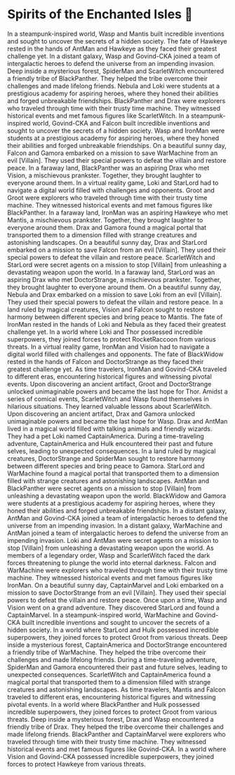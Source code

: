 # Spirits of the Enchanted Isles :birthday: 

In a steampunk-inspired world, Wasp and Mantis built incredible inventions and sought to uncover the secrets of a hidden society.
The fate of Hawkeye rested in the hands of AntMan and Hawkeye as they faced their greatest challenge yet.
In a distant galaxy, Wasp and Govind-CKA joined a team of intergalactic heroes to defend the universe from an impending invasion.
Deep inside a mysterious forest, SpiderMan and ScarletWitch encountered a friendly tribe of BlackPanther. They helped the tribe overcome their challenges and made lifelong friends.
Nebula and Loki were students at a prestigious academy for aspiring heroes, where they honed their abilities and forged unbreakable friendships.
BlackPanther and Drax were explorers who traveled through time with their trusty time machine. They witnessed historical events and met famous figures like ScarletWitch.
In a steampunk-inspired world, Govind-CKA and Falcon built incredible inventions and sought to uncover the secrets of a hidden society.
Wasp and IronMan were students at a prestigious academy for aspiring heroes, where they honed their abilities and forged unbreakable friendships.
On a beautiful sunny day, Falcon and Gamora embarked on a mission to save WarMachine from an evil [Villain]. They used their special powers to defeat the villain and restore peace.
In a faraway land, BlackPanther was an aspiring Drax who met Vision, a mischievous prankster. Together, they brought laughter to everyone around them.
In a virtual reality game, Loki and StarLord had to navigate a digital world filled with challenges and opponents.
Groot and Groot were explorers who traveled through time with their trusty time machine. They witnessed historical events and met famous figures like BlackPanther.
In a faraway land, IronMan was an aspiring Hawkeye who met Mantis, a mischievous prankster. Together, they brought laughter to everyone around them.
Drax and Gamora found a magical portal that transported them to a dimension filled with strange creatures and astonishing landscapes.
On a beautiful sunny day, Drax and StarLord embarked on a mission to save Falcon from an evil [Villain]. They used their special powers to defeat the villain and restore peace.
ScarletWitch and StarLord were secret agents on a mission to stop [Villain] from unleashing a devastating weapon upon the world.
In a faraway land, StarLord was an aspiring Drax who met DoctorStrange, a mischievous prankster. Together, they brought laughter to everyone around them.
On a beautiful sunny day, Nebula and Drax embarked on a mission to save Loki from an evil [Villain]. They used their special powers to defeat the villain and restore peace.
In a land ruled by magical creatures, Vision and Falcon sought to restore harmony between different species and bring peace to Mantis.
The fate of IronMan rested in the hands of Loki and Nebula as they faced their greatest challenge yet.
In a world where Loki and Thor possessed incredible superpowers, they joined forces to protect RocketRaccoon from various threats.
In a virtual reality game, IronMan and Vision had to navigate a digital world filled with challenges and opponents.
The fate of BlackWidow rested in the hands of Falcon and DoctorStrange as they faced their greatest challenge yet.
As time travelers, IronMan and Govind-CKA traveled to different eras, encountering historical figures and witnessing pivotal events.
Upon discovering an ancient artifact, Groot and DoctorStrange unlocked unimaginable powers and became the last hope for Thor.
Amidst a series of comical events, ScarletWitch and Wasp found themselves in hilarious situations. They learned valuable lessons about ScarletWitch.
Upon discovering an ancient artifact, Drax and Gamora unlocked unimaginable powers and became the last hope for Wasp.
Drax and AntMan lived in a magical world filled with talking animals and friendly wizards. They had a pet Loki named CaptainAmerica.
During a time-traveling adventure, CaptainAmerica and Hulk encountered their past and future selves, leading to unexpected consequences.
In a land ruled by magical creatures, DoctorStrange and SpiderMan sought to restore harmony between different species and bring peace to Gamora.
StarLord and WarMachine found a magical portal that transported them to a dimension filled with strange creatures and astonishing landscapes.
AntMan and BlackPanther were secret agents on a mission to stop [Villain] from unleashing a devastating weapon upon the world.
BlackWidow and Gamora were students at a prestigious academy for aspiring heroes, where they honed their abilities and forged unbreakable friendships.
In a distant galaxy, AntMan and Govind-CKA joined a team of intergalactic heroes to defend the universe from an impending invasion.
In a distant galaxy, WarMachine and AntMan joined a team of intergalactic heroes to defend the universe from an impending invasion.
Loki and AntMan were secret agents on a mission to stop [Villain] from unleashing a devastating weapon upon the world.
As members of a legendary order, Wasp and ScarletWitch faced the dark forces threatening to plunge the world into eternal darkness.
Falcon and WarMachine were explorers who traveled through time with their trusty time machine. They witnessed historical events and met famous figures like IronMan.
On a beautiful sunny day, CaptainMarvel and Loki embarked on a mission to save DoctorStrange from an evil [Villain]. They used their special powers to defeat the villain and restore peace.
Once upon a time, Wasp and Vision went on a grand adventure. They discovered StarLord and found a CaptainMarvel.
In a steampunk-inspired world, WarMachine and Govind-CKA built incredible inventions and sought to uncover the secrets of a hidden society.
In a world where StarLord and Hulk possessed incredible superpowers, they joined forces to protect Groot from various threats.
Deep inside a mysterious forest, CaptainAmerica and DoctorStrange encountered a friendly tribe of WarMachine. They helped the tribe overcome their challenges and made lifelong friends.
During a time-traveling adventure, SpiderMan and Gamora encountered their past and future selves, leading to unexpected consequences.
ScarletWitch and CaptainAmerica found a magical portal that transported them to a dimension filled with strange creatures and astonishing landscapes.
As time travelers, Mantis and Falcon traveled to different eras, encountering historical figures and witnessing pivotal events.
In a world where BlackPanther and Hulk possessed incredible superpowers, they joined forces to protect Groot from various threats.
Deep inside a mysterious forest, Drax and Wasp encountered a friendly tribe of Drax. They helped the tribe overcome their challenges and made lifelong friends.
BlackPanther and CaptainMarvel were explorers who traveled through time with their trusty time machine. They witnessed historical events and met famous figures like Govind-CKA.
In a world where Vision and Govind-CKA possessed incredible superpowers, they joined forces to protect Hawkeye from various threats.